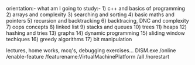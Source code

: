 orientation:- 
    what am I going to study:-
        1) c++ and basics of programming
        2) arrays and complexity
        3) searching and sorting
        4) basic maths and pointers
        5) recursion and backtracking
        6) backtracing, DNC and complexity
        7) oops concepts
        8) linked list
        9) stacks and queues
        10) trees
        11) heaps
        12) hashing and tries
        13) graphs
        14) dynamic programming
        15) sliding window techiques
        16) greedy algorithms
        17) bit manipulation
        
lectures, home works, mcq's, debugging exercises...
 DISM.exe /online /enable-feature /featurename:VirtualMachinePlatform /all /norestart